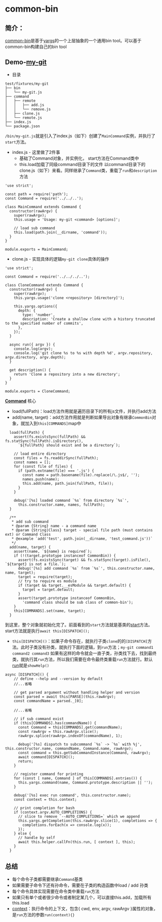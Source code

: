 # common-bin

## 简介：
[common-bin](https://github.com/node-modules/common-bin)是基于[yargs](http://yargs.js.org/)的一个上层抽象的一个通用bin tool。可以基于common-bin构建自己的bin tool
## Demo-[my-git](https://github.com/node-modules/common-bin/tree/master/test/fixtures/my-git)
* 目录
```
test/fixtures/my-git
├── bin
│   └── my-git.js
├── command
│   ├── remote
│   │   ├── add.js
│   │   └── remove.js
│   ├── clone.js
│   └── remote.js
├── index.js
└── package.json
```
`/bin/my-git.js`就是引入了index.js（如下）创建了`MainCommand`实例，并执行了`start`方法。
* index.js - 这里做了2件事
    * 基础了Command对象，并实例化， start方法在Command类中
    * this.load加载了同级command目录下的文件
    以command目录下的clone.js（如下）来看。同样继承了`Command`类，重载了`run`和`description`方法
```
'use strict';

const path = require('path');
const Command = require('../../..');

class MainCommand extends Command {
  constructor(rawArgv) {
    super(rawArgv);
    this.usage = 'Usage: my-git <command> [options]';

    // load sub command
    this.load(path.join(__dirname, 'command'));
  }
}

module.exports = MainCommand;
```
* clone.js - 实现具体的逻辑`my-git clone`具体的操作
```
'use strict';

const Command = require('../../../..');

class CloneCommand extends Command {
  constructor(rawArgv) {
    super(rawArgv);
    this.yargs.usage('clone <repository> [directory]');

    this.yargs.options({
      depth: {
        type: 'number',
        description: 'Create a shallow clone with a history truncated to the specified number of commits',
      },
    });
  }

  async run({ argv }) {
    console.log(argv);
    console.log('git clone %s to %s with depth %d', argv.repository, argv.directory, argv.depth);
  }

  get description() {
    return 'Clone a repository into a new directory';
  }
}

module.exports = CloneCommand;
```
**[Command](https://github.com/node-modules/common-bin/blob/master/lib/command.js)** 核心
* load(fullPath)：load方法作用就是遍历目录下的所有js文件，并执行add方法
* add(name, target)：add方法作用就是判断如果导出对象有继承`CommonBin`对象，就加入到`this[COMMANDS]`map中
```
  load(fullPath) {
    assert(fs.existsSync(fullPath) && fs.statSync(fullPath).isDirectory(),
      `${fullPath} should exist and be a directory`);

    // load entire directory
    const files = fs.readdirSync(fullPath);
    const names = [];
    for (const file of files) {
      if (path.extname(file) === '.js') {
        const name = path.basename(file).replace(/\.js$/, '');
        names.push(name);
        this.add(name, path.join(fullPath, file));
      }
    }

    debug('[%s] loaded command `%s` from directory `%s`',
      this.constructor.name, names, fullPath);
  }

  /**
   * add sub command
   * @param {String} name - a command name
   * @param {String|Class} target - special file path (must contains ext) or Command Class
   * @example `add('test', path.join(__dirname, 'test_command.js'))`
   */
  add(name, target) {
    assert(name, `${name} is required`);
    if (!(target.prototype instanceof CommonBin)) {
      assert(fs.existsSync(target) && fs.statSync(target).isFile(), `${target} is not a file.`);
      debug('[%s] add command `%s` from `%s`', this.constructor.name, name, target);
      target = require(target);
      // try to require es module
      if (target && target.__esModule && target.default) {
        target = target.default;
      }
      assert(target.prototype instanceof CommonBin,
        'command class should be sub class of common-bin');
    }
    this[COMMANDS].set(name, target);
  }
```
到这里，整个对象就初始化完了。前面看到的`start`方法就是基类的[start](https://github.com/node-modules/common-bin/blob/master/lib/command.js#L130)方法。start方法就是执行`await this[DISPATCH]();`
* `this[DISPATCH]()`：如果子命令存在，就执行子类`clone`的的`[DISPATCH]`方法。此时子类没有孙类，就执行下面的逻辑，到`run`方法；`my-git command1 command2 command3` 如果有这样的命令就会一直子类，孙类找下去，找到最终类，就执行其`run`方法，所以我们需要在命令最终类重载`run`方法就行。默认[run](https://github.com/node-modules/common-bin/blob/master/lib/command.js#L65)就是`showHelp()`
```
async [DISPATCH]() {
    // define --help and --version by default
    //...省略

    // get parsed argument without handling helper and version
    const parsed = await this[PARSE](this.rawArgv);
    const commandName = parsed._[0];

    //...省略

    // if sub command exist
    if (this[COMMANDS].has(commandName)) {
      const Command = this[COMMANDS].get(commandName);
      const rawArgv = this.rawArgv.slice();
      rawArgv.splice(rawArgv.indexOf(commandName), 1);

      debug('[%s] dispatch to subcommand `%s` -> `%s` with %j', this.constructor.name, commandName, Command.name, rawArgv);
      const command = this.getSubCommandInstance(Command, rawArgv);
      await command[DISPATCH]();
      return;
    }

    // register command for printing
    for (const [ name, Command ] of this[COMMANDS].entries()) {
      this.yargs.command(name, Command.prototype.description || '');
    }

    debug('[%s] exec run command', this.constructor.name);
    const context = this.context;

    // print completion for bash
    if (context.argv.AUTO_COMPLETIONS) {
      // slice to remove `--AUTO_COMPLETIONS=` which we append
      this.yargs.getCompletion(this.rawArgv.slice(1), completions => {
        completions.forEach(x => console.log(x));
      });
    } else {
      // handle by self
      await this.helper.callFn(this.run, [ context ], this);
    }
  }
```
## 总结
* 每个命令子类都需要继承`Command`基类
* 如果需要子命令下还有孙命令，需要在子类的构造函数中load / add 孙类
* 每个命令具体实现需要在命令类中重载`run`方法
* 如果只有单个或者很少命令或者制定某几个，可以直接this.add，加载所有this.load
* [context](https://github.com/node-modules/common-bin/blob/master/lib/command.js#L265)：执行命令的上下文，包含{ cwd, env, argv, rawArgv }属性的对象，是`run`方法的参数`run(context){}`